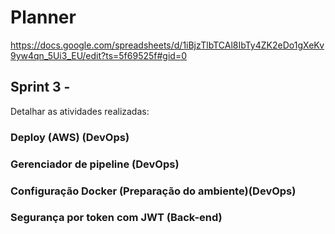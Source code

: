 # Planner

https://docs.google.com/spreadsheets/d/1iBjzTlbTCAl8IbTy4ZK2eDo1gXeKv9yw4qn_5Ui3_EU/edit?ts=5f69525f#gid=0

## Sprint 3 - 

Detalhar as atividades realizadas:

### Deploy (AWS) (DevOps)
### Gerenciador de pipeline (DevOps)
### Configuração Docker (Preparação do ambiente)(DevOps)
### Segurança por token com JWT (Back-end)
